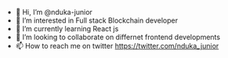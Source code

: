 - 👋 Hi, I’m @nduka-junior
- 👀 I’m interested in Full stack Blockchain developer
- 🌱 I’m currently learning React js 
- 💞️ I’m looking to collaborate on differnet frontend developments 
- 📫 How to reach me on twitter https://twitter.com/nduka_junior

<!---
nduka-junior/nduka-junior is a ✨ special ✨ repository because its `README.md` (this file) appears on your GitHub profile.
You can click the Preview link to take a look at your changes.
--->
